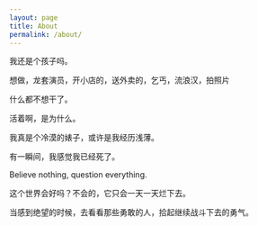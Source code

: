 ```yaml
---
layout: page
title: About
permalink: /about/
---
```


我还是个孩子吗。

想做，龙套演员，开小店的，送外卖的，乞丐，流浪汉，拍照片

什么都不想干了。

活着啊，是为什么。

我真是个冷漠的婊子，或许是我经历浅薄。

有一瞬间，我感觉我已经死了。

Believe nothing, question everything.

这个世界会好吗？不会的，它只会一天一天烂下去。

当感到绝望的时候，去看看那些勇敢的人，拾起继续战斗下去的勇气。
